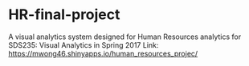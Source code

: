 # HR-final-project
A visual analytics system designed for Human Resources analytics for SDS235: Visual Analytics in Spring 2017
Link: https://mwong46.shinyapps.io/human_resources_projec/
